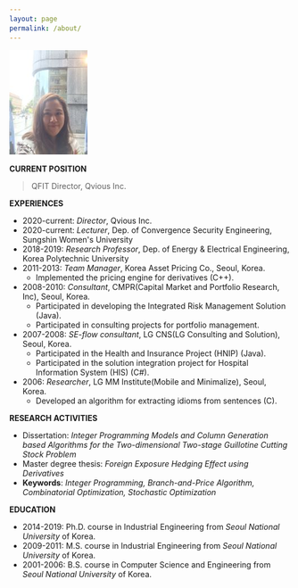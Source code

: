 ```yaml
---
layout: page
permalink: /about/
---
```

<!--title: "About" -->

<img src="/images/suekwon.png" class="right"/>

**CURRENT POSITION** 
> QFIT Director, Qvious Inc.


**EXPERIENCES**
- 2020-current: *Director*, Qvious Inc.
- 2020-current: *Lecturer*, Dep. of Convergence Security Engineering, Sungshin Women's University
- 2018-2019: *Research Professor*, Dep. of Energy & Electrical Engineering, Korea Polytechnic University
- 2011-2013: *Team Manager*, Korea Asset Pricing Co., Seoul, Korea.
     - Implemented the pricing engine for derivatives (C++).
- 2008-2010: *Consultant*, CMPR(Capital Market and Portfolio Research, Inc), Seoul, Korea.
     - Participated in developing the Integrated Risk Management Solution (Java).
     - Participated in consulting projects for portfolio management. 
- 2007-2008: *SE-flow consultant*, LG CNS(LG Consulting and Solution), Seoul, Korea.
     - Participated in the Health and Insurance Project (HNIP) (Java).
     - Participated in the solution integration project for Hospital Information System (HIS) (C#).
- 2006: *Researcher*, LG MM Institute(Mobile and Minimalize), Seoul, Korea. 
     - Developed an algorithm for extracting idioms from sentences (C).

**RESEARCH ACTIVITIES**
- Dissertation: *Integer Programming Models and Column Generation based Algorithms for the Two-dimensional Two-stage Guillotine Cutting Stock Problem*
- Master degree thesis: *Foreign Exposure Hedging Effect using Derivatives*
- **Keywords**: *Integer Programming, Branch-and-Price Algorithm, Combinatorial Optimization, Stochastic Optimization*


**EDUCATION**
- 2014-2019: Ph.D. course in Industrial Engineering from *Seoul National University* of Korea.
- 2009-2011: M.S. course in Industrial Engineering from *Seoul National University* of Korea.
- 2001-2006: B.S. course in Computer Science and Engineering from *Seoul National University* of Korea.
